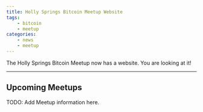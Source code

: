 ```yaml
---
title: Holly Springs Bitcoin Meetup Website
tags:
    - bitcoin
    - meetup
categories:
    - news
    - meetup
---
```


The Holly Springs Bitcoin Meetup now has a website. You are looking at it!

---

## Upcoming Meetups

TODO: Add Meetup information here.

